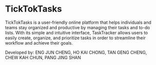 # TickTokTasks
TickTokTasks is a user-friendly online platform that helps individuals and teams stay organized and productive by managing their tasks and to-do lists. With its simple and intuitive interface, TaskTracker allows users to easily create, organize, and prioritize tasks in order to streamline their workflow and achieve their goals.

Developed by: ENG JUN CHENG, HO KAI CHONG, TAN GENG CHENG, CHEW KAH CHUN, PANG JING SHAN
